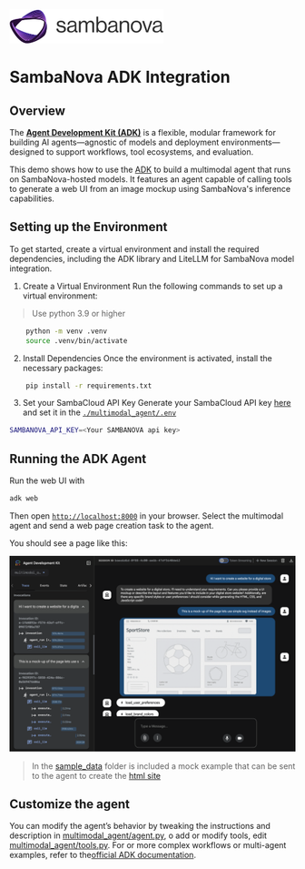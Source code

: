 <a href="https://sambanova.ai/">
<picture>
  <source media="(prefers-color-scheme: dark)" srcset="../images/SambaNova-light-logo-1.png" height="60">
  <img alt="SambaNova logo" src="../images/SambaNova-dark-logo-1.png" height="60">
</picture>
</a>

# SambaNova ADK Integration

## Overview 

The [**Agent Development Kit (ADK)**](https://google.github.io/adk-docs/) is a flexible, modular framework for building AI agents—agnostic of models and deployment environments—designed to support workflows, tool ecosystems, and evaluation.

This demo shows how to use the [ADK](https://github.com/google-deepmind/adk) to build a multimodal agent that runs on SambaNova-hosted models. It features an agent capable of calling tools to generate a web UI from an image mockup using SambaNova's inference capabilities.

## Setting up the Environment

To get started, create a virtual environment and install the required dependencies, including the ADK library and LiteLLM for SambaNova model integration.

1. Create a Virtual Environment
Run the following commands to set up a virtual environment:

> Use python 3.9 or higher

``` bash
    python -m venv .venv
    source .venv/bin/activate
```

2. Install Dependencies
Once the environment is activated, install the necessary packages:

``` bash
    pip install -r requirements.txt
```

3. Set your SambaCloud API Key
Generate your SambaCloud API key [here](https://cloud.sambanova.ai/apis) and set it in the [`./multimodal_agent/.env`](./multimodal_agent/.env) 

``` bash
SAMBANOVA_API_KEY=<Your SAMBANOVA api key>
```

## Running the ADK Agent

Run the web UI with

``` bash
adk web
```

Then open [`http://localhost:8000`](http://localhost:8000) in your browser.
Select the multimodal agent and send a web page creation task to the agent.

You should see a page like this:

<img src="./images/adk_multimodal_agent.png" alt="Workflow Overview" width="600" />

> In the [sample_data](./sample_data/mock.png) folder is included a mock example that can be sent to the agent to create the [html site](./output/sportstore.html)

## Customize the agent

You can modify the agent’s behavior by tweaking the instructions and description in [multimodal_agent/agent.py](./multimodal_agent/agent.py), o add or modify tools, edit [multimodal_agent/tools.py](./multimodal_agent/tools.py).
For or more complex workflows or multi-agent examples, refer to the[official ADK documentation](https://google.github.io/adk-docs/agents/).